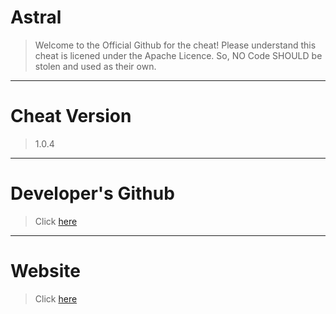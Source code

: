 # Astral

> Welcome to the Official Github for the cheat! 
> Please understand this cheat is licened under the Apache Licence. So, NO Code SHOULD be stolen and used as their own.

______________________________________

# Cheat Version
> 1.0.4

______________________________________

# Developer's Github
> Click [here](https://github.com/astroexe)

______________________________________

# Website
> Click [here](http://astral.ml)
